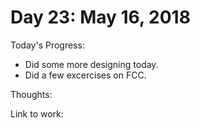 # Day 23: May 16, 2018

Today's Progress: 
- Did some more designing today.
- Did a few excercises on FCC.

Thoughts:

Link to work: 